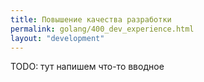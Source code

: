```yaml
---
title: Повышение качества разработки
permalink: golang/400_dev_experience.html
layout: "development"
---
```


TODO: тут напишем что-то вводное


